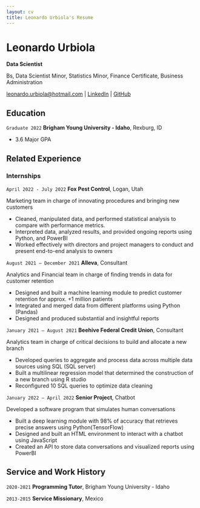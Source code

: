 ```yaml
---
layout: cv
title: Leonardo Urbiola's Resume
---
```



# Leonardo Urbiola 
__Data Scientist__

Bs, Data Scientist
Minor, Statistics
Minor, Finance
Certificate, Business Administration


<div id="webaddress">
<a href="leonardo.urbiola@hotmail.com">leonardo.urbiola@hotmail.com</a>
| <a href="https://www.linkedin.com/in/leonardo-urbiola/">LinkedIn</a>
| <a href="https://github.com/Leonardoup11">GitHub</a>
</div>

<!-- https://www.monique.tech/the-art-of-markdown -->

## Education

`Graduate 2022`
__Brigham Young University - Idaho__, Rexburg, ID

- 3.6 Major GPA


## Related Experience

### Internships

`April 2022 - July 2022`
__Fox Pest Control__, Logan, Utah 

Marketing team in charge of innovating procedures and bringing new customers
-	Cleaned, manipulated data, and performed statistical analysis to compare with performance metrics.  
-	Interpreted data, analyzed results, and provided ongoing reports using  Python, and PowerBI 
-	Worked effectively with directors and project managers to conduct and present end-to-end analysis to owners


`August 2021 – December 2021`
__Alleva__, Consultant 

Analytics and Financial team in charge of finding trends in data for customer retention 
-	Designed and built a machine learning module to predict customer retention for approx. +1 million patients 
-	Integrated and merged data from different platforms using Python (Pandas)
-	Designed and produced substantial and insightful reports


`January 2021 – August 2021`
__Beehive Federal  Credit Union__, Consultant

Analytics team in charge of critical decisions to build and allocate a new branch
-	Developed queries to aggregate and process data across multiple data sources using SQL (SQL server)
-	Built a multilinear regression model that determined the construction of a new branch using R studio
-	Reconfigured 10 SQL queries to optimize data cleaning


`January 2022 – April 2022`
__Senior Project__, Chatbot

Developed a software program that simulates human conversations
-	Built a deep learning module with 98% of accuracy that retrieves precise answers using Python(TensorFlow)
-	Designed and built an HTML environment to interact with a chatbot using JavaScript
-	Created an API to store data conversations and visualized reports using PowerBI



## Service and Work History

`2020-2021`
__Programming Tutor__, Brigham Young University - Idaho


`2013-2015`
__Service Missionary__, Mexico 



<!-- ### Footer

Last updated: May 2013 -->




